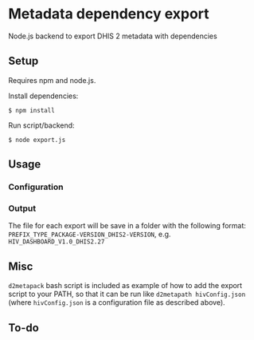 # Metadata dependency export
Node.js backend to export DHIS 2 metadata with dependencies

## Setup
Requires npm and node.js. 

Install dependencies:

```
$ npm install
```

Run script/backend:

```
$ node export.js
```


## Usage


### Configuration


### Output
The file for each export will be save in a folder with the following format:
`PREFIX_TYPE_PACKAGE-VERSION_DHIS2-VERSION`, e.g. `HIV_DASHBOARD_V1.0_DHIS2.27`


## Misc
`d2metapack` bash script is included as example of how to add the export script 
to your PATH, so that it can be run like `d2metapath hivConfig.json` (where `hivConfig.json` is a configuration file as described above).


## To-do








